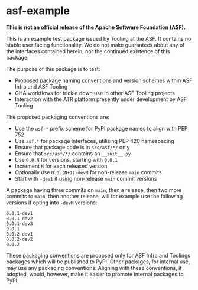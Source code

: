 # asf-example

**This is not an official release of the Apache Software Foundation (ASF).**

This is an example test package issued by Tooling at the ASF. It contains no stable user facing functionality. We do not make guarantees about any of the interfaces contained herein, nor the continued existence of this package.

The purpose of this package is to test:

- Proposed package naming conventions and version schemes within ASF Infra and ASF Tooling
- GHA workflows for trickle down use in other ASF Tooling projects
- Interaction with the ATR platform presently under development by ASF Tooling

The proposed packaging conventions are:

- Use the `asf-*` prefix scheme for PyPI package names to align with PEP 752
- Use `asf.*` for package interfaces, utilising PEP 420 namespacing
- Ensure that package code is in `src/asf/*/` only
- Ensure that `src/asf/*/` contains an `__init__.py`
- Use `0.0.N` for versions, starting with `0.0.1`
- Increment `N` for each released version
- Optionally use `0.0.(N+1)-devM` for non-release `main` commits
- Start with `-dev1` if using non-release `main` commit versions

A package having three commits on `main`, then a release, then two more commits to `main`, then another release, will for example use the following versions if opting into `-devM` versions:

```
0.0.1-dev1
0.0.1-dev2
0.0.1-dev3
0.0.1
0.0.2-dev1
0.0.2-dev2
0.0.2
```

These packaging conventions are proposed only for ASF Infra and Toolings packages which will be published to PyPI. Other packages, for internal use, may use any packaging conventions. Aligning with these conventions, if adopted, would, however, make it easier to promote internal packages to PyPI.
